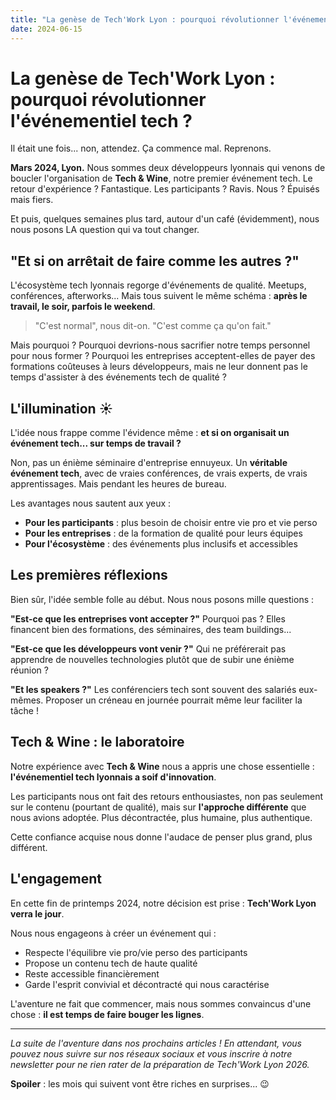 ```yaml
---
title: "La genèse de Tech'Work Lyon : pourquoi révolutionner l'événementiel tech ?"
date: 2024-06-15
---
```


# La genèse de Tech'Work Lyon : pourquoi révolutionner l'événementiel tech ?

Il était une fois... non, attendez. Ça commence mal. Reprenons.

**Mars 2024, Lyon.** Nous sommes deux développeurs lyonnais qui venons de boucler l'organisation de **Tech & Wine**, notre premier événement tech. Le retour d'expérience ? Fantastique. Les participants ? Ravis. Nous ? Épuisés mais fiers.

Et puis, quelques semaines plus tard, autour d'un café (évidemment), nous nous posons LA question qui va tout changer.

## "Et si on arrêtait de faire comme les autres ?"

L'écosystème tech lyonnais regorge d'événements de qualité. Meetups, conférences, afterworks... Mais tous suivent le même schéma : **après le travail, le soir, parfois le weekend**.

> "C'est normal", nous dit-on. "C'est comme ça qu'on fait."

Mais pourquoi ? Pourquoi devrions-nous sacrifier notre temps personnel pour nous former ? Pourquoi les entreprises acceptent-elles de payer des formations coûteuses à leurs développeurs, mais ne leur donnent pas le temps d'assister à des événements tech de qualité ?

## L'illumination ☀️

L'idée nous frappe comme l'évidence même : **et si on organisait un événement tech... sur temps de travail ?**

Non, pas un énième séminaire d'entreprise ennuyeux. Un **véritable événement tech**, avec de vraies conférences, de vrais experts, de vrais apprentissages. Mais pendant les heures de bureau.

Les avantages nous sautent aux yeux :

-   **Pour les participants** : plus besoin de choisir entre vie pro et vie perso
-   **Pour les entreprises** : de la formation de qualité pour leurs équipes
-   **Pour l'écosystème** : des événements plus inclusifs et accessibles

## Les premières réflexions

Bien sûr, l'idée semble folle au début. Nous nous posons mille questions :

**"Est-ce que les entreprises vont accepter ?"**
Pourquoi pas ? Elles financent bien des formations, des séminaires, des team buildings...

**"Est-ce que les développeurs vont venir ?"**
Qui ne préférerait pas apprendre de nouvelles technologies plutôt que de subir une énième réunion ?

**"Et les speakers ?"**
Les conférenciers tech sont souvent des salariés eux-mêmes. Proposer un créneau en journée pourrait même leur faciliter la tâche !

## Tech & Wine : le laboratoire

Notre expérience avec **Tech & Wine** nous a appris une chose essentielle : **l'événementiel tech lyonnais a soif d'innovation**.

Les participants nous ont fait des retours enthousiastes, non pas seulement sur le contenu (pourtant de qualité), mais sur **l'approche différente** que nous avions adoptée. Plus décontractée, plus humaine, plus authentique.

Cette confiance acquise nous donne l'audace de penser plus grand, plus différent.

## L'engagement

En cette fin de printemps 2024, notre décision est prise : **Tech'Work Lyon verra le jour**.

Nous nous engageons à créer un événement qui :

-   Respecte l'équilibre vie pro/vie perso des participants
-   Propose un contenu tech de haute qualité
-   Reste accessible financièrement
-   Garde l'esprit convivial et décontracté qui nous caractérise

L'aventure ne fait que commencer, mais nous sommes convaincus d'une chose : **il est temps de faire bouger les lignes**.

---

_La suite de l'aventure dans nos prochains articles ! En attendant, vous pouvez nous suivre sur nos réseaux sociaux et vous inscrire à notre newsletter pour ne rien rater de la préparation de Tech'Work Lyon 2026._

**Spoiler** : les mois qui suivent vont être riches en surprises... 😉
